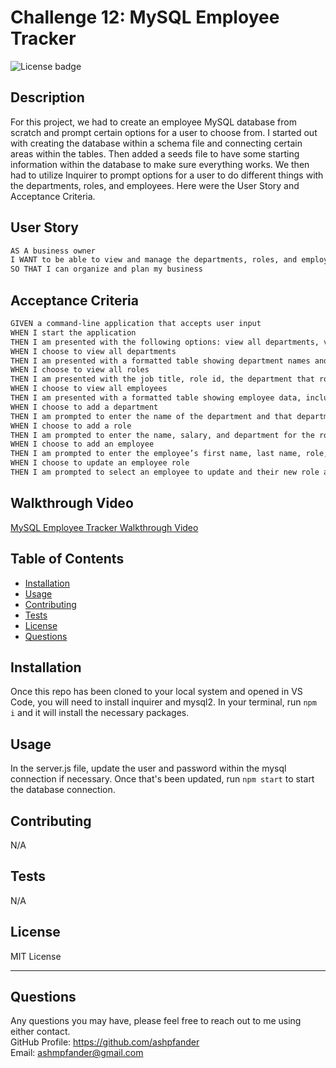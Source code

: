 # Challenge 12: MySQL Employee Tracker
![License badge](https://img.shields.io/badge/license-MIT_License-blue)

## Description

For this project, we had to create an employee MySQL database from scratch and prompt certain options for a user to choose from. I started out with creating the database within a schema file and connecting certain areas within the tables. Then added a seeds file to have some starting information within the database to make sure everything works. We then had to utilize Inquirer to prompt options for a user to do different things with the departments, roles, and employees. Here were the User Story and Acceptance Criteria.

## User Story

```md
AS A business owner
I WANT to be able to view and manage the departments, roles, and employees in my company
SO THAT I can organize and plan my business
```

## Acceptance Criteria

```md
GIVEN a command-line application that accepts user input
WHEN I start the application
THEN I am presented with the following options: view all departments, view all roles, view all employees, add a department, add a role, add an employee, and update an employee role
WHEN I choose to view all departments
THEN I am presented with a formatted table showing department names and department ids
WHEN I choose to view all roles
THEN I am presented with the job title, role id, the department that role belongs to, and the salary for that role
WHEN I choose to view all employees
THEN I am presented with a formatted table showing employee data, including employee ids, first names, last names, job titles, departments, salaries, and managers that the employees report to
WHEN I choose to add a department
THEN I am prompted to enter the name of the department and that department is added to the database
WHEN I choose to add a role
THEN I am prompted to enter the name, salary, and department for the role and that role is added to the database
WHEN I choose to add an employee
THEN I am prompted to enter the employee’s first name, last name, role, and manager, and that employee is added to the database
WHEN I choose to update an employee role
THEN I am prompted to select an employee to update and their new role and this information is updated in the database
```

## Walkthrough Video
[MySQL Employee Tracker Walkthrough Video]()

## Table of Contents

- [Installation](#installation)
- [Usage](#usage)
- [Contributing](#contributing)
- [Tests](#tests)
- [License](#license)
- [Questions](#questions)

## Installation

Once this repo has been cloned to your local system and opened in VS Code, you will need to install inquirer and mysql2. In your terminal, run `npm i` and it will install the necessary packages.

## Usage

In the server.js file, update the user and password within the mysql connection if necessary. Once that's been updated, run `npm start` to start the database connection.

## Contributing

N/A

## Tests

N/A

## License
MIT License

---

## Questions

Any questions you may have, please feel free to reach out to me using either contact.<br>
GitHub Profile: https://github.com/ashpfander<br>
Email: ashmpfander@gmail.com